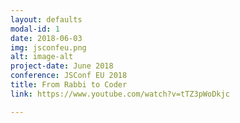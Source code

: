```yaml
---
layout: defaults
modal-id: 1
date: 2018-06-03
img: jsconfeu.png
alt: image-alt
project-date: June 2018
conference: JSConf EU 2018
title: From Rabbi to Coder
link: https://www.youtube.com/watch?v=tTZ3pWoDkjc

---
```

